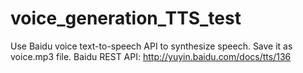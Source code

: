 # voice_generation_TTS_test

Use Baidu voice text-to-speech API to synthesize speech. Save it as voice.mp3 file. 
Baidu REST API: http://yuyin.baidu.com/docs/tts/136
